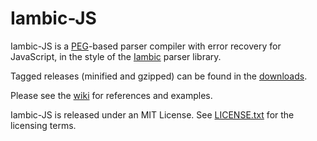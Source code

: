 Iambic-JS
=========

Iambic-JS is a [PEG](http://en.wikipedia.org/wiki/Parsing_expression_grammar)-based parser compiler with error recovery for JavaScript, in the style of the [Iambic](//github.com/naucera/iambic) parser library.

Tagged releases (minified and gzipped) can be found in the [downloads](//github.com/naucera/iambic-js/downloads).

Please see the [wiki](//github.com/naucera/iambic-js/wiki) for references and examples.

Iambic-JS is released under an MIT License. See [LICENSE.txt](//github.com/naucera/iambic-js/blob/master/LICENSE.txt) for the licensing terms.
